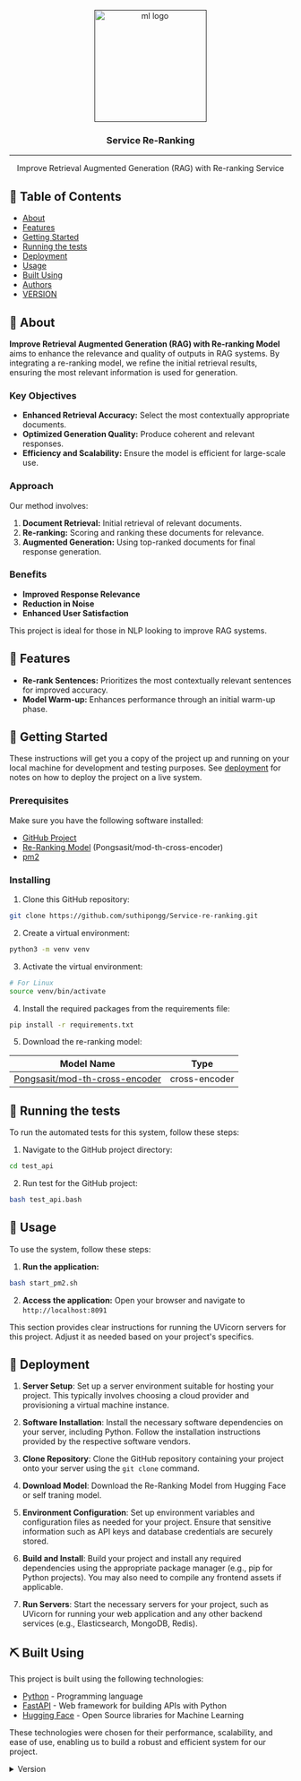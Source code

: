 <p align="center">
  <a href="" rel="noopener">
 <img width=200px height=200px src="https://upload.wikimedia.org/wikipedia/commons/d/d5/Hey_Machine_Learning_Logo.png" alt="ml logo"></a>
</p>

<h3 align="center">Service Re-Ranking</h3>

---

<p align="center"> Improve Retrieval Augmented Generation (RAG) with Re-ranking Service
    <br> 
</p>

## 📝 Table of Contents

- [About](#about)
- [Features](#features)
- [Getting Started](#getting_started)
- [Running the tests](#tests)
- [Deployment](#deployment)
- [Usage](#usage)
- [Built Using](#built_using)
- [Authors](#authors)
- [VERSION](#version)

## 🧐 About <a name = "about"></a>

**Improve Retrieval Augmented Generation (RAG) with Re-ranking Model** aims to enhance the relevance and quality of outputs in RAG systems. By integrating a re-ranking model, we refine the initial retrieval results, ensuring the most relevant information is used for generation.

### Key Objectives
- **Enhanced Retrieval Accuracy:** Select the most contextually appropriate documents.
- **Optimized Generation Quality:** Produce coherent and relevant responses.
- **Efficiency and Scalability:** Ensure the model is efficient for large-scale use.

### Approach
Our method involves:
1. **Document Retrieval:** Initial retrieval of relevant documents.
2. **Re-ranking:** Scoring and ranking these documents for relevance.
3. **Augmented Generation:** Using top-ranked documents for final response generation.

### Benefits
- **Improved Response Relevance**
- **Reduction in Noise**
- **Enhanced User Satisfaction**

This project is ideal for those in NLP looking to improve RAG systems.

## 🌟 Features

- **Re-rank Sentences:** Prioritizes the most contextually relevant sentences for improved accuracy.
- **Model Warm-up:** Enhances performance through an initial warm-up phase.

## 🏁 Getting Started <a name = "getting_started"></a>

These instructions will get you a copy of the project up and running on your local machine for development and testing purposes. See [deployment](#deployment) for notes on how to deploy the project on a live system.

### Prerequisites

Make sure you have the following software installed:

- [GitHub Project](https://github.com/suthipongg/Service-re-ranking.git)
- [Re-Ranking Model](https://huggingface.co/Pongsasit/mod-th-cross-encoder) (Pongsasit/mod-th-cross-encoder)
- [pm2](https://pm2.keymetrics.io/docs/usage/quick-start/)

### Installing

1. Clone this GitHub repository:
  ```bash
  git clone https://github.com/suthipongg/Service-re-ranking.git
  ```

2. Create a virtual environment:
  ```bash
  python3 -m venv venv
  ```

3. Activate the virtual environment:
  ```bash
  # For Linux
  source venv/bin/activate
  ```

4. Install the required packages from the requirements file:
  ```bash
  pip install -r requirements.txt
  ```

5. Download the re-ranking model:

Model Name | Type
---|---
[Pongsasit/mod-th-cross-encoder](https://huggingface.co/Pongsasit/mod-th-cross-encoder)| cross-encoder

## 🔧 Running the tests <a name = "tests"></a>

To run the automated tests for this system, follow these steps:

1. Navigate to the GitHub project directory:
  ```bash
  cd test_api
  ```

2. Run test for the GitHub project:
  ```bash
  bash test_api.bash 
  ```

## 🎈 Usage <a name="usage"></a>

To use the system, follow these steps:

1. **Run the application:**
  ```bash
  bash start_pm2.sh
  ```

2. **Access the application:**
    Open your browser and navigate to `http://localhost:8091`

This section provides clear instructions for running the UVicorn servers for this project. Adjust it as needed based on your project's specifics.

## 🚀 Deployment <a name = "deployment"></a>

1. **Server Setup**: Set up a server environment suitable for hosting your project. This typically involves choosing a cloud provider and provisioning a virtual machine instance.

2. **Software Installation**: Install the necessary software dependencies on your server, including Python. Follow the installation instructions provided by the respective software vendors.

3. **Clone Repository**: Clone the GitHub repository containing your project onto your server using the `git clone` command.

4. **Download Model**: Download the Re-Ranking Model from Hugging Face or self traning model.

5. **Environment Configuration**: Set up environment variables and configuration files as needed for your project. Ensure that sensitive information such as API keys and database credentials are securely stored.

6. **Build and Install**: Build your project and install any required dependencies using the appropriate package manager (e.g., pip for Python projects). You may also need to compile any frontend assets if applicable.

7. **Run Servers**: Start the necessary servers for your project, such as UVicorn for running your web application and any other backend services (e.g., Elasticsearch, MongoDB, Redis).

## ⛏️ Built Using <a name = "built_using"></a>

This project is built using the following technologies:

- [Python](https://www.python.org/) - Programming language
- [FastAPI](https://fastapi.tiangolo.com/) - Web framework for building APIs with Python
- [Hugging Face](https://huggingface.co/) - Open Source libraries for Machine Learning

These technologies were chosen for their performance, scalability, and ease of use, enabling us to build a robust and efficient system for our project.

<details>
<summary>Version</summary>

# Version History

## [0.0.0] (2024-06-07)

- Release date: June 7, 2024

### Added
- Initial release of the project.

</details>
